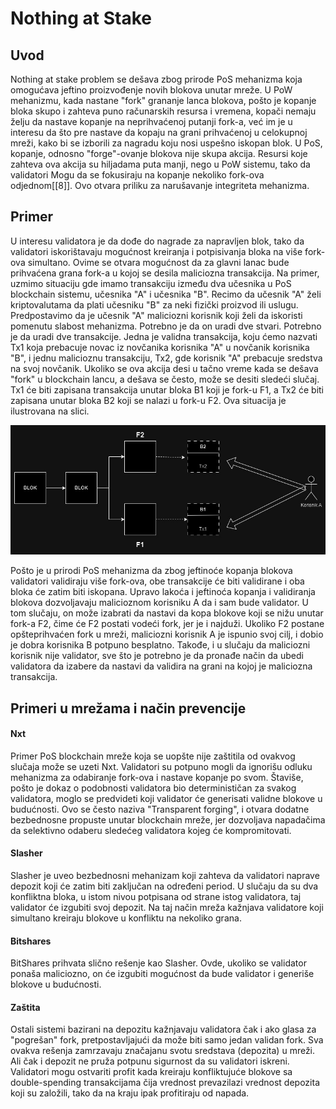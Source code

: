# Nothing at Stake

## Uvod

Nothing at stake problem se dešava zbog prirode PoS mehanizma koja omogućava jeftino proizvođenje novih blokova unutar mreže. U PoW mehanizmu, kada nastane "fork" grananje lanca blokova, pošto je kopanje bloka skupo i zahteva puno računarskih resursa i vremena, kopači nemaju želju da nastave kopanje na neprihvaćenoj putanji fork-a, već im je u interesu da što pre nastave da kopaju na grani prihvaćenoj u celokupnoj mreži, kako bi se izborili za nagradu koju nosi uspešno iskopan blok. U PoS, kopanje, odnosno "forge"-ovanje blokova nije skupa akcija. Resursi koje zahteva ova akcija su hiljadama puta manji, nego u PoW sistemu, tako da validatori Mogu da se fokusiraju na kopanje nekoliko fork-ova odjednom[[8]]. Ovo otvara priliku za narušavanje integriteta mehanizma.

## Primer

U interesu validatora je da dođe do nagrade za napravljen blok, tako da validatori iskorištavaju mogućnost kreiranja i potpisivanja bloka na više fork-ova simultano. Ovime se otvara mogućnost da za glavni lanac bude prihvaćena grana fork-a u kojoj se desila maliciozna transakcija. Na primer, uzmimo situaciju gde imamo transakciju između dva učesnika u PoS blockchain sistemu, učesnika "A" i učesnika "B". Recimo da učesnik "A" želi kriptovalutama da plati učesniku "B" za neki fizički proizvod ili uslugu. Predpostavimo da je učesnik "A" maliciozni korisnik koji želi da iskoristi pomenutu slabost mehanizma. Potrebno je da on uradi dve stvari. Potrebno je da uradi dve transakcije. Jedna je validna transakcija, koju ćemo nazvati Tx1 koja prebacuje novac iz novčanika korisnika "A" u novčanik korisnika "B", i jednu malicioznu transakciju, Tx2, gde korisnik "A" prebacuje sredstva na svoj novčanik. Ukoliko se ova akcija desi u tačno vreme kada se dešava "fork" u blockchain lancu, a dešava se često, može se desiti sledeći slučaj. Tx1 će biti zapisana transakcija unutar bloka B1 koji je fork-u F1, a Tx2 će biti zapisana unutar bloka B2 koji se nalazi u fork-u F2. Ova situacija je ilustrovana na slici.

![Forkovanje](../../Literatura/slike/forking.jpg)

Pošto je u prirodi PoS mehanizma da zbog jeftinoće kopanja blokova validatori validiraju više fork-ova, obe transakcije će biti validirane i oba bloka će zatim biti iskopana. Upravo lakoća i jeftinoća kopanja i validiranja blokova dozvoljavaju malicioznom korisniku A da i sam bude validator. U tom slučaju, on može izabrati da nastavi da kopa blokove koji se nižu unutar fork-a F2, čime će F2 postati vodeći fork, jer je i najduži. Ukoliko F2 postane opšteprihvaćen fork u mreži, maliciozni korisnik A je ispunio svoj cilj, i dobio je dobra korisnika B potpuno besplatno.
Takođe, i u slučaju da maliciozni korisnik nije validator, sve što je potrebno je da pronađe način da ubedi validatora da izabere da nastavi da validira na grani na kojoj je maliciozna transakcija.

## Primeri u mrežama i način prevencije

#### Nxt

Primer PoS blockchain mreže koja se uopšte nije zaštitila od ovakvog slučaja može se uzeti Nxt. Validatori su potpuno mogli da ignorišu odluku mehanizma za odabiranje fork-ova i nastave kopanje po svom. Štaviše, pošto je dokaz o podobnosti validatora bio determinističan za svakog validatora, moglo se predvideti koji validator će generisati validne blokove u budućnosti. Ovo se često naziva "Transparent forging", i otvara dodatne bezbednosne propuste unutar blockchain mreže, jer dozvoljava napadačima da selektivno odaberu sledećeg validatora kojeg će kompromitovati.

#### Slasher

Slasher je uveo bezbednosni mehanizam koji zahteva da validatori naprave depozit koji će zatim biti zaključan na određeni period. U slučaju da su dva konfliktna bloka, u istom nivou potpisana od strane istog validatora, taj validator će izgubiti svoj depozit. Na taj način mreža kažnjava validatore koji simultano kreiraju blokove u konfliktu na nekoliko grana.

#### Bitshares

BitShares prihvata slično rešenje kao Slasher. Ovde, ukoliko se validator ponaša maliciozno, on će izgubiti mogućnost da bude validator i generiše blokove u budućnosti.

#### Zaštita

Ostali sistemi bazirani na depozitu kažnjavaju validatora čak i ako glasa za "pogrešan" fork, pretpostavljajući da može biti samo jedan validan fork. Sva ovakva rešenja zamrzavaju značajanu svotu sredstava (depozita) u mreži. Ali čak i depozit ne pruža potpunu sigurnost da su validatori iskreni. Validatori mogu ostvariti profit kada kreiraju konfliktujuće blokove sa double-spending transakcijama čija vrednost prevazilazi vrednost depozita koji su založili, tako da na kraju ipak profitiraju od napada.
